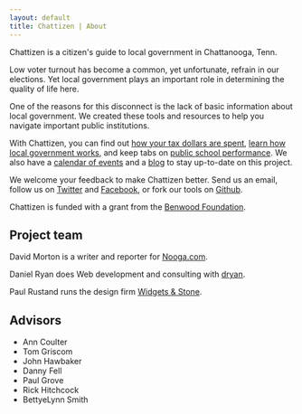 ```yaml
---
layout: default
title: Chattizen | About
---
```


Chattizen is a citizen's guide to local government in Chattanooga, Tenn. 

Low voter turnout has become a common, yet unfortunate, refrain in our elections. Yet local government plays an important role in determining the quality of life here.

One of the reasons for this disconnect is the lack of basic information about local government. We created these tools and resources to help you navigate important public institutions.

With Chattizen, you can find out [how your tax dollars are spent](http://chattizen.org/tax-receipt/), [learn how local government works](http://guide.chattizen.org), and keep tabs on [public school performance](http://example.com). We also have a [calendar of events](http://example.com) and a [blog](http://chattizen.tumblr.com) to stay up-to-date on this project.

We welcome your feedback to make Chattizen better. Send us an email, follow us on [Twitter](http://twitter.com/itypewords) and [Facebook](http://facebook.com/chattizen), or fork our tools on [Github](https://github.com/chattizen).

Chattizen is funded with a grant from the [Benwood Foundation](http://benwood.org).

## Project team

David Morton is a writer and reporter for [Nooga.com](http://nooga.com).

Daniel Ryan does Web development and consulting with [dryan](http://dryan.com).

Paul Rustand runs the design firm [Widgets & Stone](http://widgetsandstone.com).

## Advisors

+ Ann Coulter
+ Tom Griscom
+ John Hawbaker
+ Danny Fell
+ Paul Grove
+ Rick Hitchcock
+ BettyeLynn Smith



